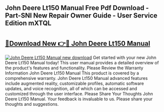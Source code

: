 ## John Deere Lt150 Manual Free Pdf Download - Part-SNI New Repair Owner Guide - User Service Edition mXTQL

# <h2><a href="http://bc34988.oget.top/?id=John+Deere+Lt150+Manual">🔗Download New 👉🔴 John Deere Lt150 Manual</a></h2>

[![John Deere Lt150 Manual new download](https://i.imgur.com/5g1atiW.png)](http://bc34988.oget.top/?id=John+Deere+Lt150+Manual)
Get started with your new John Deere Lt150 Manual today! This user manual provides a detailed overview of the product's features and functionality. Please Review the Warranty Information John Deere Lt150 Manual This product is covered by a comprehensive warranty. John Deere Lt150 Manual advanced features include augmented reality, customizable profiles, automatic software updates, and voice recognition, all of which can be accessed and customized through the user interface. Please Share Your Thoughts John Deere Lt150 Manual. Your feedback is invaluable to us. Please share your thoughts and suggestions.
